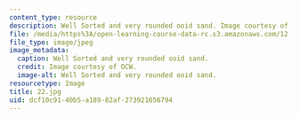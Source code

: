 ```yaml
---
content_type: resource
description: Well Sorted and very rounded ooid sand. Image courtesy of OCW.
file: /media/https%3A/open-learning-course-data-rc.s3.amazonaws.com/12-110-sedimentary-geology-fall-2004/dcf10c9140b5a18982af273921656794_22.jpg
file_type: image/jpeg
image_metadata:
  caption: Well Sorted and very rounded ooid sand.
  credit: Image courtesy of OCW.
  image-alt: Well Sorted and very rounded ooid sand.
resourcetype: Image
title: 22.jpg
uid: dcf10c91-40b5-a189-82af-273921656794
---
```

